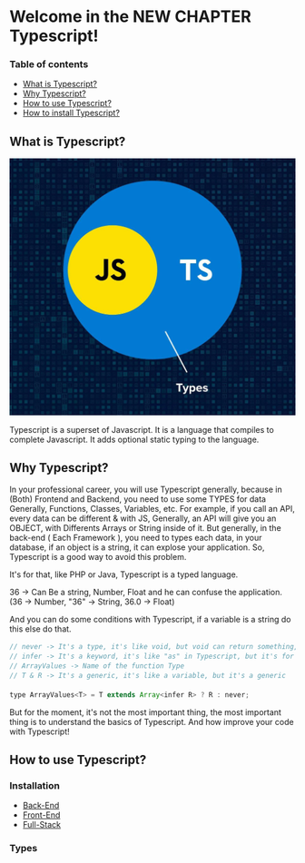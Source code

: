 # Welcome in the NEW CHAPTER Typescript!

### Table of contents

- [What is Typescript?](#what-is-typescript)
- [Why Typescript?](#why-typescript)
- [How to use Typescript?](#how-to-use-typescript)
- [How to install Typescript?](https://github.com/LunashaGit/Javascript-TO-Typescript-skills-Power-Rangers-Group/tree/main/Installation)

## What is Typescript?

![Typescript](./Images/js-ts.jpg)

Typescript is a superset of Javascript. It is a language that compiles to complete Javascript. It adds optional static typing to the language.

## Why Typescript?

In your professional career, you will use Typescript generally, because in (Both) Frontend and Backend, you need to use some TYPES for data Generally, Functions, Classes, Variables, etc. For example, if you call an API, every data can be different & with JS, Generally, an API will give you an OBJECT, with Differents Arrays or String inside of it. But generally, in the back-end ( Each Framework ), you need to types each data, in your database, if an object is a string, it can explose your application. So, Typescript is a good way to avoid this problem.

It's for that, like PHP or Java, Typescript is a typed language.

36 -> Can Be a string, Number, Float and he can confuse the application. (36 -> Number, "36" -> String, 36.0 -> Float)

And you can do some conditions with Typescript, if a variable is a string do this else do that.

```js
// never -> It's a type, it's like void, but void can return something, never can't return something
// infer -> It's a keyword, it's like "as" in Typescript, but it's for generics
// ArrayValues -> Name of the function Type
// T & R -> It's a generic, it's like a variable, but it's a generic

type ArrayValues<T> = T extends Array<infer R> ? R : never;
```

But for the moment, it's not the most important thing, the most important thing is to understand the basics of Typescript. And how improve your code with Typescript!

## How to use Typescript?

### Installation

- [Back-End](./Installation/Back-End/)
- [Front-End](./Installation/Front-End/)
- [Full-Stack](./Installation/Full-Stack/)

### Types
